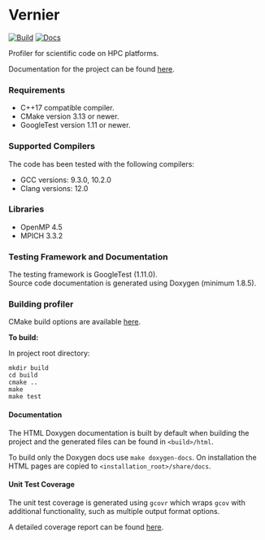 <!--- 
(c) Crown copyright 2022 Met Office. All rights reserved.
The file LICENCE, distributed with this code, contains details of the terms
under which the code may be used.
 --->

# Vernier

[![Build](https://github.com/MetOffice/Vernier/actions/workflows/build.yml/badge.svg)](https://github.com/MetOffice/Vernier/actions/workflows/build.yml)
[![Docs](https://github.com/MetOffice/Vernier/actions/workflows/documentation.yml/badge.svg)](https://github.com/MetOffice/Vernier/actions/workflows/documentation.yml)

Profiler for scientific code on HPC platforms.

Documentation for the project can be found [here](https://metoffice.github.io/Vernier).

### Requirements

- C++17 compatible compiler.
- CMake version 3.13 or newer.
- GoogleTest version 1.11 or newer.

### Supported Compilers

The code has been tested with the following compilers:
- GCC versions: 9.3.0, 10.2.0
- Clang versions: 12.0 

### Libraries 

- OpenMP 4.5 
- MPICH 3.3.2

### Testing Framework and Documentation

The testing framework is GoogleTest (1.11.0).  
Source code documentation is generated using Doxygen (minimum 1.8.5).

### Building profiler

CMake build options are available [here](https://metoffice.github.io/Vernier/#Options).

**To build:**

In project root directory:
~~~~~~~~~~~~~~~~shell
mkdir build
cd build
cmake ..
make
make test
~~~~~~~~~~~~~~~~

#### Documentation

The HTML Doxygen documentation is built by default when building the project and 
the generated files can be found in `<build>/html`.

To build only the Doxygen docs use `make doxygen-docs`. On installation the
HTML pages are copied to `<installation_root>/share/docs`.

#### Unit Test Coverage

The unit test coverage is generated using `gcovr` which wraps `gcov` with additional
functionality, such as multiple output format options.

A detailed coverage report can be found [here](https://metoffice.github.io/profiler/coverage/).
